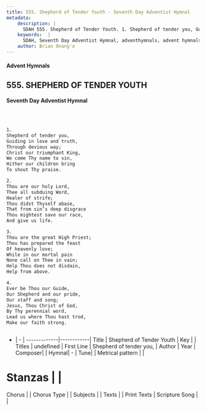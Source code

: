 ```yaml
---
title: 555. Shepherd of Tender Youth - Seventh Day Adventist Hymnal
metadata:
    description: |
      SDAH 555. Shepherd of Tender Youth. 1. Shepherd of tender you, Guiding in love and truth, Through devious way; Christ our triumphant King, We come Thy name to sin, Hither our children bring To shout Thy praise.
    keywords:  |
      SDAH, Seventh Day Adventist Hymnal, adventhymnals, advent hymnals, Shepherd of Tender Youth, Shepherd of tender you, 
    author: Brian Onang'o
---
```


#### Advent Hymnals
## 555. SHEPHERD OF TENDER YOUTH
#### Seventh Day Adventist Hymnal

```txt



1.
Shepherd of tender you,
Guiding in love and truth,
Through devious way;
Christ our triumphant King,
We come Thy name to sin,
Hither our children bring
To shout Thy praise.

2.
Thou are our holy Lord,
Thee all subduing Word,
Healer of strife;
Thou didst Thyself abase,
That from sin’s deep disgrace
Thou mightest save our race,
And give us life.

3.
Thou are the great High Priest;
Thou has prepared the feast
Of heavenly love;
While in our mortal pain
None call on Thee in vain;
Help Thou does not disdain,
Help from above.

4.
Ever be Thou our Guide,
Our Shepherd and our pride,
Our staff and song;
Jesus, Thou Christ of God,
By Thy perennial word,
Lead us where Thou hast trod,
Make our faith strong.



```

- |   -  |
-------------|------------|
Title | Shepherd of Tender Youth |
Key |  |
Titles | undefined |
First Line | Shepherd of tender you, |
Author | 
Year | 
Composer|  |
Hymnal|  - |
Tune|  |
Metrical pattern | |
# Stanzas |  |
Chorus |  |
Chorus Type |  |
Subjects |  |
Texts |  |
Print Texts | 
Scripture Song |  |
  
